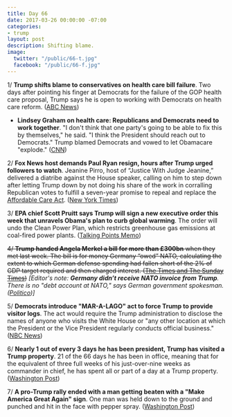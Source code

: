 ```yaml
---
title: Day 66
date: 2017-03-26 00:00:00 -07:00
categories:
- trump
layout: post
description: Shifting blame.
image:
  twitter: "/public/66-t.jpg"
  facebook: "/public/66-f.jpg"
---
```


1/ **Trump shifts blame to conservatives on health care bill failure**. Two days after pointing his finger at Democrats for the failure of the GOP health care proposal, Trump says he is open to working with Democrats on health care reform. ([ABC News](http://abcnews.go.com/Politics/trump-shifts-blame-conservatives-health-care-bill-failure/story?id=46382720))

* **Lindsey Graham on health care: Republicans and Democrats need to work together**. "I don't think that one party's going to be able to fix this by themselves," he said. "I think the President should reach out to Democrats." Trump blamed Democrats and vowed to let Obamacare "explode." ([CNN](http://www.cnn.com/2017/03/25/politics/lindsey-graham-donald-trump-healthcare/index.html))

2/ **Fox News host demands Paul Ryan resign, hours after Trump urged followers to watch**. Jeanine Pirro, host of “Justice With Judge Jeanine,” delivered a diatribe against the House speaker, calling on him to step down after letting Trump down by not doing his share of the work in corralling Republican votes to fulfill a seven-year promise to repeal and replace the <a href="{{ site.url }}{{ site.baseurl }}/trump-health-care/">Affordable Care Act</a>. ([New York Times](https://www.nytimes.com/2017/03/26/us/politics/jeanine-pirro-paul-ryan-trump.html))

3/ **EPA chief Scott Pruitt says Trump will sign a new executive order this week that unravels Obama's plan to curb global warming**. The order will undo the Clean Power Plan, which restricts greenhouse gas emissions at coal-fired power plants. ([Talking Points Memo](http://talkingpointsmemo.com/news/trump-to-sign-order-undoing-obama-clean-power-plan))

~~4/ **Trump handed Angela Merkel a bill for more than £300bn** when they met last week. The bill is for money Germany “owed” NATO, calculating the extent to which German defense spending had fallen short of the 2% of GDP target required and then charged interest. ([The Times and The Sunday Times](http://www.thetimes.co.uk/article/germany-dismisses-white-houses-intimidating-300bn-bill-for-defence-dl7dk629k))~~ *[Editor's note: **Germany didn’t receive NATO invoice from Trump**. There is no "debt account at NATO," says German government spokesman. ([Politico](http://www.politico.eu/article/germany-didnt-receive-nato-invoice-from-trump-government/))]*

5/ **Democrats introduce "MAR-A-LAGO" act to force Trump to provide visitor logs**. The act would require the Trump administration to disclose the names of anyone who visits the White House or "any other location at which the President or the Vice President regularly conducts official business." ([NBC News](http://www.nbcnews.com/news/us-news/democrats-intoduce-mar-lago-act-force-trump-provide-visitor-logs-n738426))

6/ **Nearly 1 out of every 3 days he has been president, Trump has visited a Trump property**. 21 of the 66 days he has been in office, meaning that for the equivalent of three full weeks of his just-over-nine weeks as commander in chief, he has spent all or part of a day at a Trump property. ([Washington Post](https://www.washingtonpost.com/news/politics/wp/2017/03/26/nearly-one-out-of-every-three-days-he-has-been-president-trump-has-visited-a-trump-property/))

7/ **A pro-Trump rally ended with a man getting beaten with a "Make America Great Again" sign**. One man was held down to the ground and punched and hit in the face with pepper spray. ([Washington Post](https://www.washingtonpost.com/news/post-nation/wp/2017/03/26/a-pro-trump-rally-ended-up-with-a-man-getting-beaten-with-a-make-america-great-again-sign/))